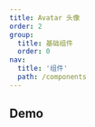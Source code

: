 ```yaml
---
title: Avatar 头像
order: 2
group:
  title: 基础组件
  order: 0
nav:
  title: '组件'
  path: /components
---
```


## Demo

<code src="../../demo/Avatar/index.jsx"></code>

<API src="./index.tsx"></API>
